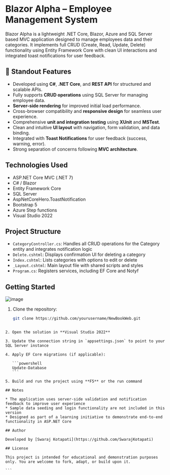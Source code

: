 
# Blazor Alpha – Employee Management System

Blazor Alpha is a lightweight .NET Core, Blazor, Azure and SQL Server based MVC application designed to manage employees data and their categories. It implements full CRUD (Create, Read, Update, Delete) functionality using Entity Framework Core with clean UI interactions and integrated toast notifications for user feedback.

## 🚀 Standout Features

- Developed using **C#**, **.NET Core**, and **REST API** for structured and scalable APIs.
- Fully supports **CRUD operations** using SQL Server for managing employee data.
- **Server-side rendering** for improved initial load performance.
- Cross-browser compatibility and **responsive design** for seamless user experience.
- Comprehensive **unit and integration testing** using **XUnit** and **MSTest**.
- Clean and intuitive **UI layout** with navigation, form validation, and data binding.
- Integrated with **Toast Notifications** for user feedback (success, warning, error).
- Strong separation of concerns following **MVC architecture**.

## Technologies Used

- ASP.NET Core MVC (.NET 7)
- C# / Blazor
- Entity Framework Core
- SQL Server
- AspNetCoreHero.ToastNotification
- Bootstrap 5
- Azure Step functions
- Visual Studio 2022

## Project Structure

- `CategoryController.cs`: Handles all CRUD operations for the Category entity and integrates notification logic
- `Delete.cshtml`: Displays confirmation UI for deleting a category
- `Index.cshtml`: Lists categories with options to edit or delete
- `_Layout.cshtml`: Main layout file with shared scripts and styles
- `Program.cs`: Registers services, including EF Core and Notyf

## Getting Started
![image](https://github.com/user-attachments/assets/22e23311-f822-435e-8ea8-a27db2d08d2c)


1. Clone the repository:
   ```bash
   git clone https://github.com/yourusername/NewBookWeb.git
````

2. Open the solution in **Visual Studio 2022**

3. Update the connection string in `appsettings.json` to point to your SQL Server instance

4. Apply EF Core migrations (if applicable):

   ```powershell
   Update-Database
   ```

5. Build and run the project using **F5** or the run command

## Notes

* The application uses server-side validation and notification feedback to improve user experience
* Sample data seeding and login functionality are not included in this version
* Designed as part of a learning initiative to demonstrate end-to-end functionality in ASP.NET Core

## Author

Developed by [Swaraj Kotapati](https://github.com/SwarajKotapati)

## License

This project is intended for educational and demonstration purposes only. You are welcome to fork, adapt, or build upon it.

```
